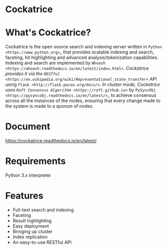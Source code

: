 Cockatrice
==========

# What's Cockatrice?

Cockatrice is the open source search and indexing server written in `Python <https://www.python.org>`_ that provides scalable indexing and search, faceting, hit highlighting and advanced analysis/tokenization capabilities.
Indexing and search are implemented by `Whoosh <https://whoosh.readthedocs.io/en/latest/index.html>`_. Cockatrice provides it via the `RESTful <https://en.wikipedia.org/wiki/Representational_state_transfer>`_ API using `Flask <http://flask.pocoo.org/docs/>`_.
In cluster mode, Cockatrice uses `Raft Consensus Algorithm <https://raft.github.io>`_ by `PySyncObj <https://pysyncobj.readthedocs.io/en/latest/>`_ to achieve consensus across all the instances of the nodes, ensuring that every change made to the system is made to a quorum of nodes.


# Document

https://cockatrice.readthedocs.io/en/latest/


# Requirements

Python 3.x interpreter


# Features

- Full-text search and indexing
- Faceting
- Result highlighting
- Easy deployment
- Bringing up cluster
- Index replication
- An easy-to-use RESTful API
